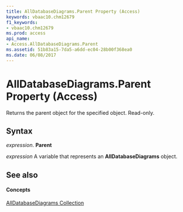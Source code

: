 ```yaml
---
title: AllDatabaseDiagrams.Parent Property (Access)
keywords: vbaac10.chm12679
f1_keywords:
- vbaac10.chm12679
ms.prod: access
api_name:
- Access.AllDatabaseDiagrams.Parent
ms.assetid: 51b83a15-7da5-a6dd-ec04-28b00f368ea0
ms.date: 06/08/2017
---
```



# AllDatabaseDiagrams.Parent Property (Access)

Returns the parent object for the specified object. Read-only.


## Syntax

 _expression_. **Parent**

 _expression_ A variable that represents an **AllDatabaseDiagrams** object.


## See also


#### Concepts


[AllDatabaseDiagrams Collection](alldatabasediagrams-object-access.md)

